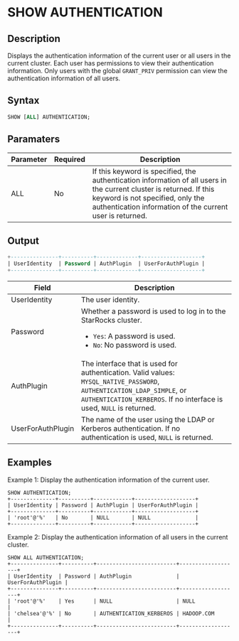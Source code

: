 # SHOW AUTHENTICATION

## Description

Displays the authentication information of the current user or all users in the current cluster. Each user has permissions to view their authentication information. Only users with the global `GRANT_PRIV` permission can view the authentication information of all users.

## Syntax

```SQL
SHOW [ALL] AUTHENTICATION;
```

## Paramaters

| **Parameter** | **Required** | **Description**                                              |
| ------------- | ------------ | ------------------------------------------------------------ |
| ALL           | No           | If this keyword is specified, the authentication information of all users in the current cluster is returned. If this keyword is not specified, only the authentication information of the current user is returned. |

## Output

```SQL
+---------------+----------+-------------+-------------------+
| UserIdentity  | Password | AuthPlugin  | UserForAuthPlugin |
+---------------+----------+-------------+-------------------+
```

| **Field**         | **Description**                                              |
| ----------------- | ------------------------------------------------------------ |
| UserIdentity      | The user identity.                                           |
| Password          | Whether a password is used to log in to the StarRocks cluster.<ul><li>`Yes`: A password is used.</li><li>`No`: No password is used.</li> |
| AuthPlugin        | The interface that is used for authentication. Valid values: `MYSQL_NATIVE_PASSWORD`,  `AUTHENTICATION_LDAP_SIMPLE`, or `AUTHENTICATION_KERBEROS`. If no interface is used, `NULL` is returned. |
| UserForAuthPlugin | The name of the user using the LDAP or Kerberos authentication. If no authentication is used, `NULL` is returned. |

## Examples

Example 1: Display the authentication information of the current user.

```Plain
SHOW AUTHENTICATION;
+--------------+----------+------------+-------------------+
| UserIdentity | Password | AuthPlugin | UserForAuthPlugin |
+--------------+----------+------------+-------------------+
| 'root'@'%'   | No       | NULL       | NULL              |
+--------------+----------+------------+-------------------+
```

Example 2: Display the authentication information of all users in the current cluster.

```Plain
SHOW ALL AUTHENTICATION;
+---------------+----------+-------------------------+-------------------+
| UserIdentity  | Password | AuthPlugin              | UserForAuthPlugin |
+---------------+----------+-------------------------+-------------------+
| 'root'@'%'    | Yes      | NULL                    | NULL              |
| 'chelsea'@'%' | No       | AUTHENTICATION_KERBEROS | HADOOP.COM        |
+---------------+----------+-------------------------+-------------------+
```
